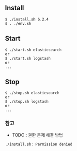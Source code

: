 ## Install
```
$ ./install.sh 6.2.4
$ . ./env.sh
```

## Start
```
$ ./start.sh elasticsearch
or
$ ./start.sh logstash
or
...
```

## Stop
```
$ ./stop.sh elasticsearch
or
$ ./stop.sh logstash
or
...
```

### 참고
* TODO : 권한 문제 해결 방법

```
./install.sh: Permission denied
```
